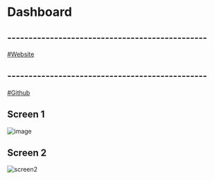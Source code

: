 # Dashboard
## -----------------------------------------------
  [#Website](https://dashboard-neeraj.netlify.app)
## -----------------------------------------------
  [#Github](https://github.com/neerajofficial/dashboard)
## Screen 1
![image](https://user-images.githubusercontent.com/57639778/103165664-b5cab680-4840-11eb-94cf-bc1ae7dbe813.png)

## Screen 2
![screen2](https://user-images.githubusercontent.com/57639778/103165694-f1658080-4840-11eb-9b97-603f09fcb969.png)
